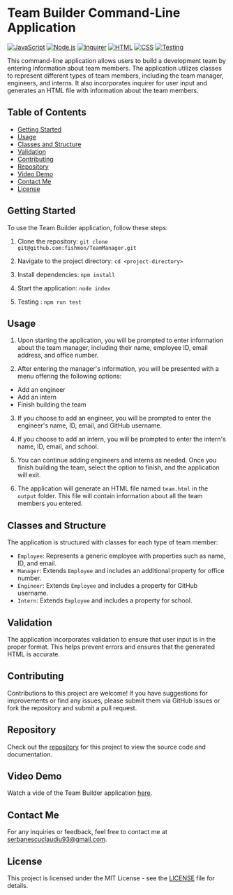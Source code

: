 # Team Builder Command-Line Application

[![JavaScript](https://img.shields.io/badge/Language-JavaScript-yellow)](https://www.javascript.com/)
[![Node.js](https://img.shields.io/badge/Dependency-Node.js-brightgreen)](https://nodejs.org/)
[![Inquirer](https://img.shields.io/badge/Dependency-Inquirer-blue)](https://www.npmjs.com/package/inquirer)
[![HTML](https://img.shields.io/badge/Language-HTML-orange)](https://developer.mozilla.org/en-US/docs/Web/HTML)
[![CSS](https://img.shields.io/badge/Language-CSS-blue)](https://developer.mozilla.org/en-US/docs/Web/CSS)
[![Testing](https://img.shields.io/badge/Testing-Jest-red)](https://jestjs.io/)


This command-line application allows users to build a development team by entering information about team members. The application utilizes classes to represent different types of team members, including the team manager, engineers, and interns. It also incorporates inquirer for user input and generates an HTML file with information about the team members.

## Table of Contents

- [Getting Started](#getting-started)
- [Usage](#usage)
- [Classes and Structure](#classes-and-structure)
- [Validation](#validation)
- [Contributing](#contributing)
- [Repository](#repository)
- [Video Demo](#video-demo)
- [Contact Me](#contact-me)
- [License](#license)

## Getting Started

To use the Team Builder application, follow these steps:

1. Clone the repository:
`git clone git@github.com:fishmon/TeamManager.git `


2. Navigate to the project directory:
`cd <project-directory>`


3. Install dependencies:
`npm install`


4. Start the application:
`node index`

5. Testing :
`npm run test`


## Usage

1. Upon starting the application, you will be prompted to enter information about the team manager, including their name, employee ID, email address, and office number.

2. After entering the manager's information, you will be presented with a menu offering the following options:
- Add an engineer
- Add an intern
- Finish building the team

3. If you choose to add an engineer, you will be prompted to enter the engineer's name, ID, email, and GitHub username.

4. If you choose to add an intern, you will be prompted to enter the intern's name, ID, email, and school.

5. You can continue adding engineers and interns as needed. Once you finish building the team, select the option to finish, and the application will exit.

6. The application will generate an HTML file named `team.html` in the `output` folder. This file will contain information about all the team members you entered.

## Classes and Structure

The application is structured with classes for each type of team member:
- `Employee`: Represents a generic employee with properties such as name, ID, and email.
- `Manager`: Extends `Employee` and includes an additional property for office number.
- `Engineer`: Extends `Employee` and includes a property for GitHub username.
- `Intern`: Extends `Employee` and includes a property for school.

## Validation

The application incorporates validation to ensure that user input is in the proper format. This helps prevent errors and ensures that the generated HTML is accurate.

## Contributing

Contributions to this project are welcome! If you have suggestions for improvements or find any issues, please submit them via GitHub issues or fork the repository and submit a pull request.

## Repository

Check out the [repository](https://github.com/fishmon/TeamManager) for this project to view the source code and documentation.

## Video Demo

Watch a vide of the Team Builder application [here](https://drive.google.com/file/d/18tm-ef-5Y5WMzkPhSoflA3RI3SzKuRTe/view?usp=sharing).



## Contact Me

For any inquiries or feedback, feel free to contact me at [serbanescuclaudiu93@gmail.com](mailto:serbanescuclaudiu93@gmail.com).

## License

This project is licensed under the MIT License - see the [LICENSE](LICENSE) file for details.
